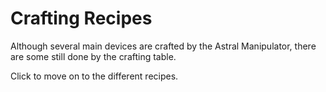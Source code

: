 # Crafting Recipes

Although several main devices are crafted by the Astral Manipulator, there are some still done by the crafting table.

Click to move on to the different recipes.

<a href="Astral-Manipulator-Recipes.md"/>
<br/>
<br/>
<a href="Crafting-Table-Recipes.md"/>




